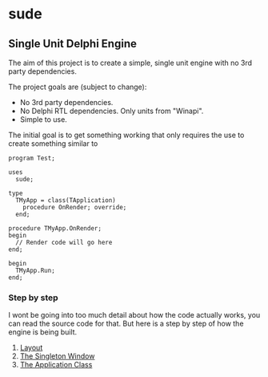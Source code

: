 # sude
## Single Unit Delphi Engine

The aim of this project is to create a simple, single unit engine with no 3rd party dependencies.

The project goals are (subject to change):

* No 3rd party dependencies.
* No Delphi RTL dependencies. Only units from "Winapi".
* Simple to use.

The initial goal is to get something working that only requires the use to create something similar to

```delphi
program Test;

uses
  sude;

type
  TMyApp = class(TApplication)
    procedure OnRender; override;
  end;

procedure TMyApp.OnRender;
begin
  // Render code will go here
end;

begin
  TMyApp.Run;
end;
```

### Step by step

I wont be going into too much detail about how the code actually works, you can read the source code for that. But here is a step by step of how the engine is being built.

1. [Layout](1-Layout.md)
2. [The Singleton Window](2-TheSingletonWindow.md)
3. [The Application Class](3-TheApplicationClass.md)

